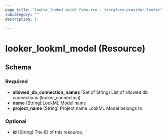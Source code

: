 ```yaml
---
page_title: "looker_lookml_model Resource - terraform-provider-looker"
subcategory: ""
description: |-
  
---
```

# looker_lookml_model (Resource)



<!-- schema generated by tfplugindocs -->
## Schema

### Required

- **allowed_db_connection_names** (Set of String) List of allowed db connections (looker_connection)
- **name** (String) LookML Model name
- **project_name** (String) Project name LookML Model belongs to

### Optional

- **id** (String) The ID of this resource.
